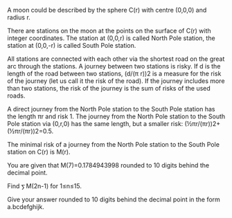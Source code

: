   <p>  A moon could be described by the sphere C(r) with centre (0,0,0) and radius r.   </p>    <p>  There are stations on the moon at the points on the surface of C(r) with integer coordinates. The station at (0,0,r) is called North Pole station, the station at (0,0,-r) is called South Pole station.  </p>    <p>  All stations are connected with each other via the shortest road on the great arc through the stations. A journey between two stations is risky. If d is the length of the road between two stations, (d/(&pi; r))2 is a measure for the risk of the journey (let us call it the risk of the road). If the journey includes more than two stations, the risk of the journey is the sum of risks of the used roads.  </p>    <p>  A direct journey from  the North Pole station to the South Pole station has the length &pi;r and risk 1. The journey from the North Pole station to the South Pole station via (0,r,0) has the same length, but a smaller risk: (&frac12;&pi;r/(&pi;r))2+(&frac12;&pi;r/(&pi;r))2=0.5.  </p>    <p>  The minimal risk of a journey from the North Pole station to the South Pole station on C(r) is M(r).  </p>    <p>  You are given that M(7)=0.1784943998  rounded to 10 digits behind the decimal point.   </p>    <p>  Find <img src='images/symbol_sum.gif' width='11' height='14' alt='&sum;' border='0' style='vertical-align:middle;' />M(2n-1) for 1&le;n&le;15.  </p>    <p>  Give your answer rounded to 10 digits behind the decimal point in the form a.bcdefghijk.  </p>      